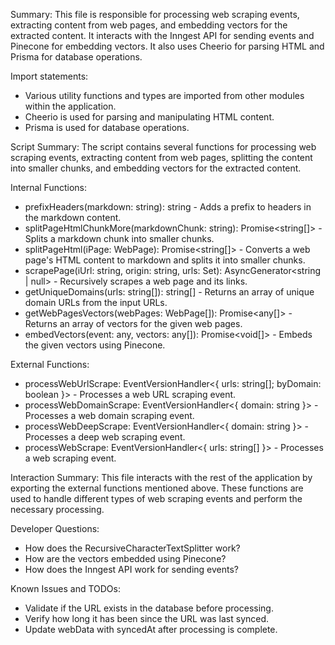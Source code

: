 Summary:
This file is responsible for processing web scraping events, extracting content from web pages, and embedding vectors for the extracted content. It interacts with the Inngest API for sending events and Pinecone for embedding vectors. It also uses Cheerio for parsing HTML and Prisma for database operations.

Import statements:
- Various utility functions and types are imported from other modules within the application.
- Cheerio is used for parsing and manipulating HTML content.
- Prisma is used for database operations.

Script Summary:
The script contains several functions for processing web scraping events, extracting content from web pages, splitting the content into smaller chunks, and embedding vectors for the extracted content.

Internal Functions:
- prefixHeaders(markdown: string): string - Adds a prefix to headers in the markdown content.
- splitPageHtmlChunkMore(markdownChunk: string): Promise<string[]> - Splits a markdown chunk into smaller chunks.
- splitPageHtml(iPage: WebPage): Promise<string[]> - Converts a web page's HTML content to markdown and splits it into smaller chunks.
- scrapePage(iUrl: string, origin: string, urls: Set<string>): AsyncGenerator<string | null> - Recursively scrapes a web page and its links.
- getUniqueDomains(urls: string[]): string[] - Returns an array of unique domain URLs from the input URLs.
- getWebPagesVectors(webPages: WebPage[]): Promise<any[]> - Returns an array of vectors for the given web pages.
- embedVectors(event: any, vectors: any[]): Promise<void[]> - Embeds the given vectors using Pinecone.

External Functions:
- processWebUrlScrape: EventVersionHandler<{ urls: string[]; byDomain: boolean }> - Processes a web URL scraping event.
- processWebDomainScrape: EventVersionHandler<{ domain: string }> - Processes a web domain scraping event.
- processWebDeepScrape: EventVersionHandler<{ domain: string }> - Processes a deep web scraping event.
- processWebScrape: EventVersionHandler<{ urls: string[] }> - Processes a web scraping event.

Interaction Summary:
This file interacts with the rest of the application by exporting the external functions mentioned above. These functions are used to handle different types of web scraping events and perform the necessary processing.

Developer Questions:
- How does the RecursiveCharacterTextSplitter work?
- How are the vectors embedded using Pinecone?
- How does the Inngest API work for sending events?

Known Issues and TODOs:
- Validate if the URL exists in the database before processing.
- Verify how long it has been since the URL was last synced.
- Update webData with syncedAt after processing is complete.